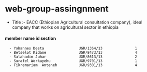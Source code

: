 # web-group-assingnment

- Title :-  EACC (Ethiopian Agricultural consultation company), ideal company that works on agricultural sector in ethiopia

####     member name                      id                 section

      - Yohannes Desta                UGR/1364/13               1
      - Betselot Kidane               UGR/8473/13               4
      - Salahadin Juhar               UGR/8613/13               2
      - Surafel Workayehu             UGR/9701/13               1
      - Fikremariam  Anteneh          UGR/9301/13               4
